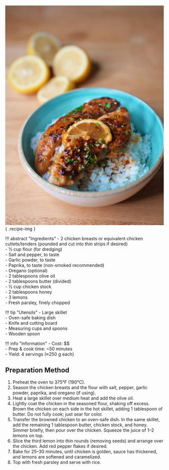 ![Honey Lemon Chicken](../images/honey-lemon-chicken.jpg){ .recipe-img }

!!! abstract "Ingredients"
    - 2 chicken breasts or equivalent chicken cutlets/tenders (pounded and cut into thin strips if desired)  
    - ½ cup flour (for dredging)  
    - Salt and pepper, to taste  
    - Garlic powder, to taste  
    - Paprika, to taste (non-smoked recommended)  
    - Oregano (optional)  
    - 2 tablespoons olive oil  
    - 2 tablespoons butter (divided)  
    - ½ cup chicken stock  
    - 2 tablespoons honey  
    - 3 lemons  
    - Fresh parsley, finely chopped  

!!! tip "Utensils"
    - Large skillet  
    - Oven-safe baking dish  
    - Knife and cutting board  
    - Measuring cups and spoons  
    - Wooden spoon  

!!! info "Information"
    - Cost: $$  
    - Prep & cook time: ~50 minutes  
    - Yield: 4 servings (≈250 g each)  

## Preparation Method

1. Preheat the oven to 375°F (190°C).  
2. Season the chicken breasts and the flour with salt, pepper, garlic powder, paprika, and oregano (if using).  
3. Heat a large skillet over medium heat and add the olive oil.  
4. Lightly coat the chicken in the seasoned flour, shaking off excess. Brown the chicken on each side in the hot skillet, adding 1 tablespoon of butter. Do not fully cook; just sear for color.  
5. Transfer the browned chicken to an oven-safe dish. In the same skillet, add the remaining 1 tablespoon butter, chicken stock, and honey. Simmer briefly, then pour over the chicken. Squeeze the juice of 1–2 lemons on top.  
6. Slice the third lemon into thin rounds (removing seeds) and arrange over the chicken. Add red pepper flakes if desired.  
7. Bake for 25–30 minutes, until chicken is golden, sauce has thickened, and lemons are softened and caramelized.  
8. Top with fresh parsley and serve with rice.  